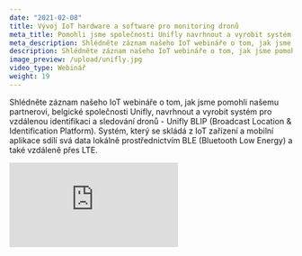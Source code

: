 ```yaml
---
date: "2021-02-08"
title: Vývoj IoT hardware a software pro monitoring dronů
meta_title: Pomohli jsme společnosti Unifly navrhnout a vyrobit systém pro monitoring dronů | HARDWARIO Academy
meta_description: Shlédněte záznam našeho IoT webináře o tom, jak jsme pomohli našemu partnerovi, belgické společnosti Unifly, navrhnout a vyrobit systém pro vzdálenou identifikaci a sledování dronů.
description: Shlédněte záznam našeho IoT webináře o tom, jak jsme pomohli našemu partnerovi, belgické společnosti Unifly, navrhnout a vyrobit systém pro vzdálenou identifikaci a sledování dronů.
image_preview: /upload/unifly.jpg
video_type: Webinář
weight: 19
---
```


Shlédněte záznam našeho IoT webináře o tom, jak jsme pomohli našemu partnerovi, belgické společnosti Unifly, navrhnout a vyrobit systém pro vzdálenou identifikaci a sledování dronů - Unifly BLIP (Broadcast Location & Identification Platform). Systém, který se skládá z IoT zařízení a mobilní aplikace sdílí svá data lokálně prostřednictvím BLE (Bluetooth Low Energy) a také vzdáleně přes LTE.

<div class = "video-container">
<iframe src="https://www.youtube-nocookie.com/embed/1PIXicUXb4w?modestbranding=1&amp;showinfo=0&amp;rel=0&amp;html5=1&amp;widgetid=2" frameborder="0" allow="accelerometer; autoplay; encrypted-media; gyroscope; picture-in-picture" allowfullscreen></iframe>
</div>